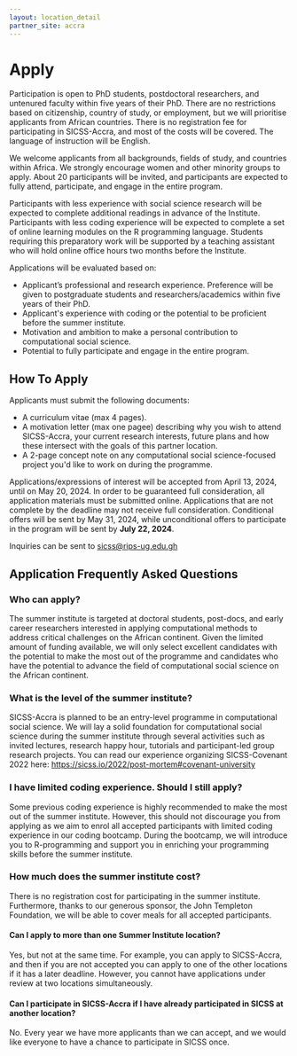 ```yaml
---
layout: location_detail
partner_site: accra
---
```


# Apply

Participation is open to PhD students, postdoctoral researchers, and untenured faculty within five years of their PhD. There are no restrictions based on citizenship, country of study, or employment, but we will prioritise applicants from African countries. There is no registration fee for participating in SICSS-Accra, and most of the costs will be covered. The language of instruction will be English.

We welcome applicants from all backgrounds, fields of study, and countries within Africa. We strongly encourage women and other minority groups to apply. About 20 participants will be invited, and participants are expected to fully attend, participate, and engage in the entire program.

Participants with less experience with social science research will be expected to complete additional readings in advance of the Institute. Participants with less coding experience will be expected to complete a set of online learning modules on the R programming language. Students requiring this preparatory work will be supported by a teaching assistant who will hold online office hours two months before the Institute.

Applications will be evaluated based on: 
-	Applicant’s professional and research experience. Preference will be given to postgraduate students and researchers/academics within five years of their PhD.
-	Applicant's experience with coding or the potential to be proficient before the summer institute.
-	Motivation and ambition to make a personal contribution to computational social science.
-	Potential to fully participate and engage in the entire program.


## How To Apply

Applicants must submit the following documents:

-	A curriculum vitae (max 4 pages).
-	A motivation letter (max one pagee) describing why you wish to attend SICSS-Accra, your current research interests, future plans and how these intersect with the goals of this partner location.
-	A 2-page concept note on any computational social science-focused project you'd like to work on during the programme.

Applications/expressions of interest will be accepted from April 13, 2024, until on May 20, 2024. In order to be guaranteed full consideration, all application materials must be submitted online. Applications that are not complete by the deadline may not receive full consideration. Conditional offers will be sent by May 31, 2024, while unconditional offers to participate in the program will be sent by **July 22, 2024**.

Inquiries can be sent to <a href="mailto:sicss@rips-ug.edu.gh" target="_blank">sicss@rips-ug.edu.gh</a>


## Application Frequently Asked Questions

### Who can apply?

The summer institute is targeted at doctoral students, post-docs, and early career researchers interested in applying computational methods to address critical challenges on the African continent. Given the limited amount of funding available, we will only select excellent candidates with the potential to make the most out of the programme and candidates who have the potential to advance the field of computational social science on the African continent.

### What is the level of the summer institute?

SICSS-Accra is planned to be an entry-level programme in computational social science. We will lay a solid foundation for computational social science during the summer institute through several activities such as invited lectures, research happy hour, tutorials and participant-led group research projects. You can read our experience organizing SICSS-Covenant 2022 here: <a href="https://sicss.io/2022/post-mortem#covenant-university" target="_blank">https://sicss.io/2022/post-mortem#covenant-university</a>


### I have limited coding experience. Should I still apply?

Some previous coding experience is highly recommended to make the most out of the summer institute. However, this should not discourage you from applying as we aim to enrol all accepted participants with limited coding experience in our coding bootcamp. During the bootcamp, we will introduce you to R-programming and support you in enriching your programming skills before the summer institute.

### How much does the summer institute cost?

There is no registration cost for participating in the summer institute. Furthermore, thanks to our generous sponsor, the John Templeton Foundation, we will be able to cover meals for all accepted participants.

#### Can I apply to more than one Summer Institute location?

Yes, but not at the same time. For example, you can apply to SICSS-Accra, and then if you are not accepted you can apply to one of the other locations if it has a later deadline. However, you cannot have applications under review at two locations simultaneously.

#### Can I participate in SICSS-Accra if I have already participated in SICSS at another location?

No. Every year we have more applicants than we can accept, and we would like everyone to have a chance to participate in SICSS once.
